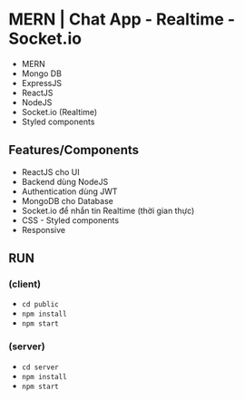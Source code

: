 # MERN | Chat App - Realtime - Socket.io

- MERN
- Mongo DB
- ExpressJS
- ReactJS
- NodeJS
- Socket.io (Realtime)
- Styled components

## Features/Components
- ReactJS cho UI
- Backend dùng NodeJS
- Authentication dùng JWT
- MongoDB cho Database 
- Socket.io để nhắn tin Realtime (thời gian thực)
- CSS - Styled components
- Responsive

## RUN
### (client)
- `cd public`
- `npm install`
- `npm start`

### (server)
- `cd server`
- `npm install`
- `npm start`

